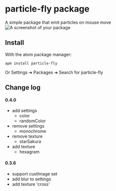 # particle-fly package

A simple package that emit particles on mouse move
![A screenshot of your package](http://o9se8xpch.bkt.clouddn.com/demo.gif)

## Install
With the atom package manager:

```
apm install particle-fly
```
Or Settings ➔ Packages ➔ Search for particle-fly

## Change log

#### 0.4.0
- add settings
    + color
    + randomColor
- remove settings
    + monochrome
- remove texture
    + starSakura
- add texture
    + hexagram

#### 0.3.6
- support custImage set
- add blur to settings
- add texture 'cross'
